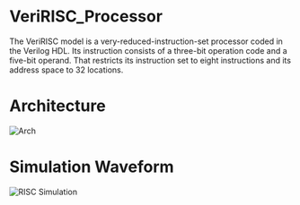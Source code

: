 # VeriRISC_Processor
The VeriRISC model is a very-reduced-instruction-set processor coded in the Verilog HDL. Its instruction consists of a three-bit operation code and a five-bit operand. That restricts its instruction set to eight instructions and its address space to 32 locations.
# Architecture
![Arch](https://github.com/MohabAmged/VeriRISC_Processor/assets/68222258/c9c6c327-01e9-4143-9722-b9d236eb4328)

# Simulation Waveform
![RISC Simulation](https://github.com/MohabAmged/VeriRISC_Processor/assets/68222258/22f5da45-fc33-4698-bfc5-df9540740ed7)
